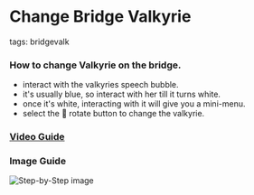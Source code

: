 # Change Bridge Valkyrie
tags: bridgevalk

### How to change Valkyrie on the bridge. 
 - interact with the valkyries speech bubble.
 - it's usually blue, so interact with her till it turns white.
 - once it's white, interacting with it will give you a mini-menu.
 - select the 🔄 rotate button to change the valkyrie.

### [Video Guide](https://www.youtube.com/watch?v=2p9IJAFyPOM)
### Image Guide
![Step-by-Step image](https://cdn.discordapp.com/attachments/423694533595758592/802905260057559040/valkbridge.jpg)